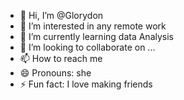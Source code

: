 - 👋 Hi, I’m @Glorydon
- 👀 I’m interested in any remote work
- 🌱 I’m currently learning data Analysis
- 💞️ I’m looking to collaborate on ...
- 📫 How to reach me 
- 😄 Pronouns: she
- ⚡ Fun fact: I love making friends

<!---
Glorydon/Glorydon is a ✨ special ✨ repository because its `README.md` (this file) appears on your GitHub profile.
You can click the Preview link to take a look at your changes.
--->
